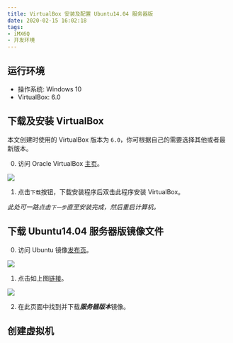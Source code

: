 ```yaml
---
title: VirtualBox 安装及配置 Ubuntu14.04 服务器版
date: 2020-02-15 16:02:18
tags:
- iMX6Q
- 开发环境
---
```


## 运行环境

- 操作系统: Windows 10
- VirtualBox: 6.0

## 下载及安装 VirtualBox

本文创建时使用的 VirtualBox 版本为 `6.0`，你可根据自己的需要选择其他或者最新版本。

0. 访问 Oracle VirtualBox [主页](https://www.virtualbox.org/)。

![](/blog/2020/02/15/VirtualBox-安装及配置-Ubuntu14-04-服务器版/virtualbox.png)

1. 点击`下载`按钮，下载安装程序后双击此程序安装 VirtualBox。

*此处可一路点击`下一步`直至安装完成，然后重启计算机。*

## 下载 Ubuntu14.04 服务器版镜像文件

0. 访问 Ubuntu 镜像[发布页](http://releases.ubuntu.com/)。

![](/blog/2020/02/15/VirtualBox-安装及配置-Ubuntu14-04-服务器版/ubuntu-trusty.jpg)

1. 点击如上图[链接](http://releases.ubuntu.com/trusty/)。

![](/blog/2020/02/15/VirtualBox-安装及配置-Ubuntu14-04-服务器版/ubuntu-trusty-image.jpg)

2. 在此页面中找到并下载***服务器版本***镜像。

## 创建虚拟机


